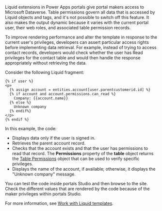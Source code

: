 Liquid extensions in Power Apps portals give portal makers access to Microsoft Dataverse. Table permissions govern all data that is accessed by Liquid objects and tags, and it's not possible to switch off this feature. It also makes the output dynamic because it varies with the current portal user, their web roles, and associated table permission records.

To improve rendering performance and alter the template in response to the current user's privileges, developers can assert particular access rights before implementing data retrieval. For example, instead of trying to access contact records, developers would check whether the user has Read privileges for the contact table and would then handle the response appropriately without retrieving the data.

Consider the following Liquid fragment:

```twig
{% if user %}
<p>
  {% assign account = entities.account[user.parentcustomerid.id] %}
  {% if account and account.permissions.can_read %}
    Company: {{account.name}}
  {% else %}
    Unknown company
  {% endif%}
</p>  
{% endif %}
```

In this example, the code:

- Displays data only if the user is signed in.
- Retrieves the parent account record.
- Checks that the account exists and that the user has permissions to read that record. The **Permissions** property of the **table** object returns the [Table Permissions](https://docs.microsoft.com/powerapps/maker/portals/liquid/liquid-objects#table-permissions/?azure-portal=true) object that can be used to verify specific privileges.
- Displays the name of the account, if available; otherwise, it displays the "Unknown company" message.

You can test the code inside portals Studio and then browse to the site. Check the different values that are rendered by the code because of the maker privileges within portals Studio.

For more information, see [Work with Liquid templates](https://docs.microsoft.com/powerapps/maker/portals/liquid/liquid-overview/?azure-portal=true).
